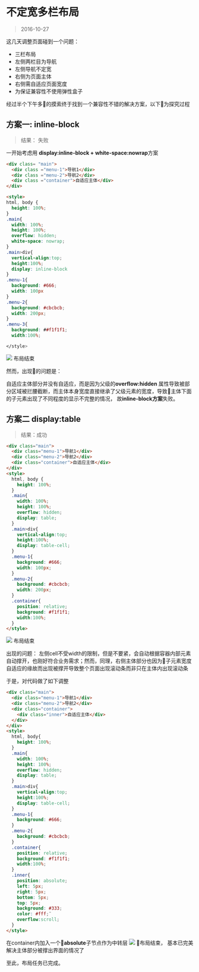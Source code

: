 # 不定宽多栏布局
> 2016-10-27

这几天调整页面碰到一个问题：

* 三栏布局
* 左侧两栏目为导航
* 左侧导航不定宽
* 右侧为页面主体
* 右侧需自适应页面宽度
* 为保证兼容性不使用弹性盒子

经过半个下午多的摸索终于找到一个兼容性不错的解决方案，以下为探究过程

## 方案一: inline-block
> 结果： 失败


一开始考虑用 **display:inline-block + white-space:nowrap**方案
~~~ HTML
<div class= "main">
  <div class ="menu-1">导航1</div>
  <div class ="menu-2">导航2</div> 
  <div class ="container">自适应主体</div>
</div>

<style>
html, body {
  height: 100%;
}
.main{
  width: 100%;
  height: 100%;
  overflow: hidden;
  white-space: nowrap;
}
.main>div{
  vertical-align:top;
  height:100%;
  display: inline-block
}
.menu-1{
  background: #666;
  width: 100px
}
.menu-2{
  background: #cbcbcb;
  width: 200px;
}
.menu-3{
  background: ##f1f1f1;
  width:100%;

</style>

~~~ 
![](https://ws2.sinaimg.cn/large/006tNc79gy1fkxe4p9fgjj30xq0s4dgt.jpg)
布局结束

然而，出现的问题是：

自适应主体部分并没有自适应，而是因为父级的**overflow:hidden**
属性导致被部分区域被拦腰截断，而主体本身宽度直接继承了父级元素的宽度，导致主体下面的子元素出现了不同程度的显示不完整的情况， 故**inline-block方案**失败。



## 方案二 display:table
>结果：成功

~~~ html
<div class="main">
  <div class="menu-1">导航1</div>
  <div class="menu-2">导航2</div>
  <div class="container">自适应主体</div>
</div>
<style>
  html, body {
    height: 100%;
  }
  .main{
    width: 100%;
    height: 100%;
    overflow: hidden;
    display: table;
  }
  .main>div{
    vertical-align:top;
    height:100%;
    display: table-cell;
  }
  .menu-1{
    background: #666;
    width: 100px;
  }
  .menu-2{
    background: #cbcbcb;
    width: 200px;
  }
  .container{
    position: relative;
    background: #f1f1f1;	
    width:100%;
  }
</style>
~~~



![](https://ws3.sinaimg.cn/large/006tNc79gy1fkxf43kcjuj30js0cy74j.jpg)
布局结束

出现的问题： 左侧cell不受width的限制，但是不要紧，会自动根据容器内部元素自动撑开，也刚好符合业务需求；然而，同理，右侧主体部分也因为子元素宽度自适应的缘故而出现被撑开导致整个页面出现滚动条而非只在主体内出现滚动条

于是，对代码做了如下调整

~~~ html
<div class="main">
  <div class="menu-1">导航1</div>
  <div class="menu-2">导航2</div>
  <div class="container">
    <div class="inner">自适应主体</div>
  </div>
</div>
<style>
  html, body{
    height: 100%;
  }
  .main{
    width: 100%;
    height: 100%;
    overflow: hidden;
    display: table;
  }
  .main>div{
    vertical-align:top;
    height:100%;
    display: table-cell;
  }
  .menu-1{
    background: #666;
  }
  .menu-2{
    background: #cbcbcb; 
  }
  .container{
    position: relative;
    background: #f1f1f1;	
    width:100%;
  }
  .inner{
    position: absolute;
    left: 5px;
    right: 5px;
    bottom: 5px;
    top: 5px;
    background: #333;
    color: #fff;¨
    overflow:scroll;
  }
</style>

~~~
在container内加入一个**absolute**子节点作为中转层
![](https://ws2.sinaimg.cn/large/006tNc79gy1fkxfikz0cej30my0a63yr.jpg)
布局结束， 基本已完美解决主体部分被撑出界面的情况了

至此，布局任务已完成。